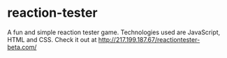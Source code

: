 # reaction-tester
A fun and simple reaction tester game. Technologies used are JavaScript, HTML and CSS. Check it out at http://217.199.187.67/reactiontester-beta.com/
